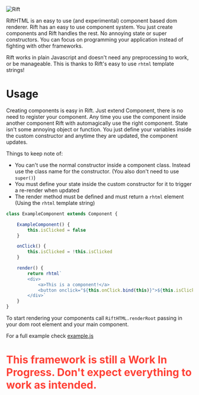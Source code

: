 ![Rift](https://media.discordapp.net/attachments/179642073048285185/755009463580229632/riftname.png)

RiftHTML is an easy to use (and experimental) component based dom renderer.
Rift has an easy to use component system. You just create components and Rift handles the rest. No annoying state or super constructors. You can focus on programming your application instead of fighting with other frameworks.

Rift works in plain Javascript and doesn't need any preprocessing to work, or be manageable. This is thanks to Rift's easy to use `rhtml` template strings!

# Usage

Creating components is easy in Rift. Just extend Component, there is no need to register your component.
Any time you use the component inside another component Rift with automagically use the right component.
State isn't some annoying object or function. You just define your variables inside the custom constructor and anytime they are updated, the component updates.

Things to keep note of:
- You can't use the normal constructor inside a component class. Instead use the class name for the constructor. (You also don't need to use `super()`)
- You must define your state inside the custom constructor for it to trigger a re-render when updated
- The render method must be defined and must return a `rhtml` element (Using the `rhtml` template string)

```js
class ExampleComponent extends Component {

    ExampleComponent() {
        this.isClicked = false
    }

    onClick() {
        this.isClicked = !this.isClicked
    }

    render() {
        return rhtml`
        <div>
            <a>This is a component!</a>
            <button onclick="${this.onClick.bind(this)}">${this.isClicked ? 'Clicked' : 'Not clicked'}</button>
        </div>`
    }
}
```

To start rendering your components call `RiftHTML.renderRoot` passing in your dom root element and your main component.

For a full example check [example.js](https://github.com/ThuverX/RiftHTML/blob/master/example.js)

# <a style="color:#FF4136">This framework is still a Work In Progress. Don't expect everything to work as intended.</a>